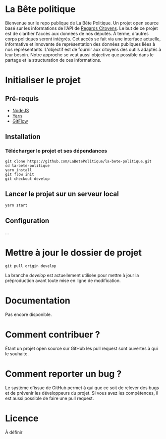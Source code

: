 # La Bête politique

Bienvenue sur le repo publique de La Bête Politique. Un projet open source basé sur les informations de l'API de [Regards Citoyens](https://www.regardscitoyens.org).
Le but de ce projet est de clarifier l'accès aux données de nos députés. À terme, d'autres corps politiques seront intégrés. Cet accès se fait via une interface actuelle, informative et innovante de représentation des données publiques liées à nos représentants.
L'objectif est de fournir aux citoyens des outils adaptés à leur besoin. Notre approche se veut aussi objective que possible dans le partage et la structuration de ces informations.

# Initialiser le projet

## Pré-requis

- [NodeJS](https://nodejs.org/en/)
- [Yarn](https://yarnpkg.com/lang/en/docs/install/#windows-stable)
- [GitFlow](https://danielkummer.github.io/git-flow-cheatsheet/index.fr_FR.html)

## Installation

### Télécharger le projet et ses dépendances

```shell
git clone https://github.com/LaBetePolitique/la-bete-politique.git
cd la-bete-politique
yarn install
git flow init
git checkout develop
```

## Lancer le projet sur un serveur local

```shell
yarn start
```

## Configuration

...

# Mettre à jour le dossier de projet

```shell
git pull origin develop
```

La branche _develop_ est actuellement utilisée pour mettre à jour la préproduction avant toute mise en ligne de modification.

# Documentation

Pas encore disponible.

# Comment contribuer ?

Étant un projet open source sur GitHub les pull request sont ouvertes à qui le souhaite.

# Comment reporter un bug ?

Le système d'issue de GitHub permet à qui que ce soit de relever des bugs et de prévenir les développeurs du projet. Si vous avez les compétences, il est aussi possible de faire une pull request.

# Licence

À définir
